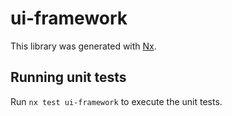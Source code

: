 # ui-framework

This library was generated with [Nx](https://nx.dev).

## Running unit tests

Run `nx test ui-framework` to execute the unit tests.
